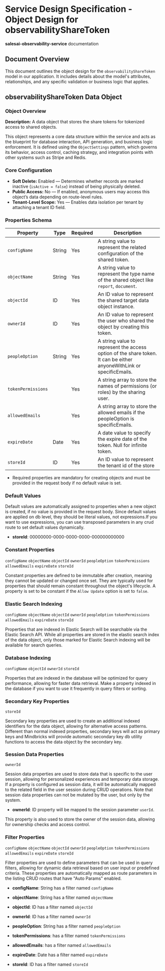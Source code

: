 # Service Design Specification - Object Design for observabilityShareToken

**salesai-observability-service** documentation

## Document Overview

This document outlines the object design for the `observabilityShareToken` model in our application. It includes details about the model's attributes, relationships, and any specific validation or business logic that applies.

## observabilityShareToken Data Object

### Object Overview

**Description:** A data object that stores the share tokens for tokenized access to shared objects.

This object represents a core data structure within the service and acts as the blueprint for database interaction, API generation, and business logic enforcement.
It is defined using the `ObjectSettings` pattern, which governs its behavior, access control, caching strategy, and integration points with other systems such as Stripe and Redis.

### Core Configuration

- **Soft Delete:** Enabled — Determines whether records are marked inactive (`isActive = false`) instead of being physically deleted.
- **Public Access:** No — If enabled, anonymous users may access this object’s data depending on route-level rules.
- **Tenant-Level Scope:** Yes — Enables data isolation per tenant by attaching a tenant ID field.

### Properties Schema

| Property           | Type   | Required | Description                                                                                                          |
| ------------------ | ------ | -------- | -------------------------------------------------------------------------------------------------------------------- |
| `configName`       | String | Yes      | A string value to represent the related configuration of the shared token.                                           |
| `objectName`       | String | Yes      | A string value to represent the type name of the shared object like `report`, `document`.                            |
| `objectId`         | ID     | Yes      | An ID value to represent the shared target data object instance.                                                     |
| `ownerId`          | ID     | Yes      | An ID value to represent the user who shared the object by creating this token.                                      |
| `peopleOption`     | String | Yes      | A string value to represent the access option of the share token. It can be either anyoneWithLink or specificEmails. |
| `tokenPermissions` |        | Yes      | A string array to store the names of permissions (or roles) by the sharing user.                                     |
| `allowedEmails`    |        | Yes      | A string array to store the allowed emails if the peopleOption is specificEmails.                                    |
| `expireDate`       | Date   | Yes      | A date value to specify the expire date of the token. Null for infinite token.                                       |
| `storeId`          | ID     | Yes      | An ID value to represent the tenant id of the store                                                                  |

- Required properties are mandatory for creating objects and must be provided in the request body if no default value is set.

### Default Values

Default values are automatically assigned to properties when a new object is created, if no value is provided in the request body.
Since default values are applied on db level, they should be literal values, not expressions.If you want to use expressions, you can use transposed parameters in any crud route to set default values dynamically.

- **storeId**: 00000000-0000-0000-0000-000000000000

### Constant Properties

`configName` `objectName` `objectId` `ownerId` `peopleOption` `tokenPermissions` `allowedEmails` `expireDate` `storeId`

Constant properties are defined to be immutable after creation, meaning they cannot be updated or changed once set. They are typically used for properties that should remain constant throughout the object's lifecycle.
A property is set to be constant if the `Allow Update` option is set to `false`.

### Elastic Search Indexing

`configName` `objectName` `objectId` `ownerId` `peopleOption` `tokenPermissions` `allowedEmails` `expireDate` `storeId`

Properties that are indexed in Elastic Search will be searchable via the Elastic Search API.
While all properties are stored in the elastic search index of the data object, only those marked for Elastic Search indexing will be available for search queries.

### Database Indexing

`configName` `objectId` `ownerId` `storeId`

Properties that are indexed in the database will be optimized for query performance, allowing for faster data retrieval.
Make a property indexed in the database if you want to use it frequently in query filters or sorting.

### Secondary Key Properties

`storeId`

Secondary key properties are used to create an additional indexed identifiers for the data object, allowing for alternative access patterns.
Different than normal indexed properties, secondary keys will act as primary keys and Mindbricks will provide automatic secondary key db utility functions to access the data object by the secondary key.

### Session Data Properties

`ownerId`

Session data properties are used to store data that is specific to the user session, allowing for personalized experiences and temporary data storage.
If a property is configured as session data, it will be automatically mapped to the related field in the user session during CRUD operations.
Note that session data properties can not be mutated by the user, but only by the system.

- **ownerId**: ID property will be mapped to the session parameter `userId`.

This property is also used to store the owner of the session data, allowing for ownership checks and access control.

### Filter Properties

`configName` `objectName` `objectId` `ownerId` `peopleOption` `tokenPermissions` `allowedEmails` `expireDate` `storeId`

Filter properties are used to define parameters that can be used in query filters, allowing for dynamic data retrieval based on user input or predefined criteria.
These properties are automatically mapped as route parameters in the listing CRUD routes that have "Auto Params" enabled.

- **configName**: String has a filter named `configName`

- **objectName**: String has a filter named `objectName`

- **objectId**: ID has a filter named `objectId`

- **ownerId**: ID has a filter named `ownerId`

- **peopleOption**: String has a filter named `peopleOption`

- **tokenPermissions**: has a filter named `tokenPermissions`

- **allowedEmails**: has a filter named `allowedEmails`

- **expireDate**: Date has a filter named `expireDate`

- **storeId**: ID has a filter named `storeId`
